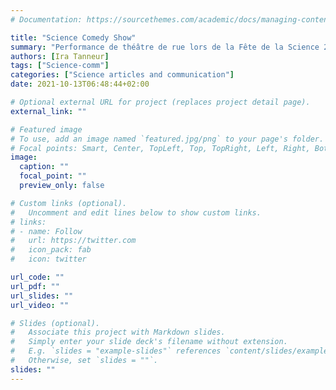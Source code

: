 ```yaml
---
# Documentation: https://sourcethemes.com/academic/docs/managing-content/

title: "Science Comedy Show"
summary: "Performance de théâtre de rue lors de la Fête de la Science 2021 - voir [cet article](https://actu.fr/pays-de-la-loire/yvre-l-eveque_72386/photos-pres-du-mans-le-village-des-sciences-se-plait-bien-a-l-abbaye-royale-de-l-epau_45566881.html)"
authors: [Ira Tanneur]
tags: ["Science-comm"]
categories: ["Science articles and communication"]
date: 2021-10-13T06:48:44+02:00

# Optional external URL for project (replaces project detail page).
external_link: ""

# Featured image
# To use, add an image named `featured.jpg/png` to your page's folder.
# Focal points: Smart, Center, TopLeft, Top, TopRight, Left, Right, BottomLeft, Bottom, BottomRight.
image:
  caption: ""
  focal_point: ""
  preview_only: false

# Custom links (optional).
#   Uncomment and edit lines below to show custom links.
# links:
# - name: Follow
#   url: https://twitter.com
#   icon_pack: fab
#   icon: twitter

url_code: ""
url_pdf: ""
url_slides: ""
url_video: ""

# Slides (optional).
#   Associate this project with Markdown slides.
#   Simply enter your slide deck's filename without extension.
#   E.g. `slides = "example-slides"` references `content/slides/example-slides.md`.
#   Otherwise, set `slides = ""`.
slides: ""
---
```


